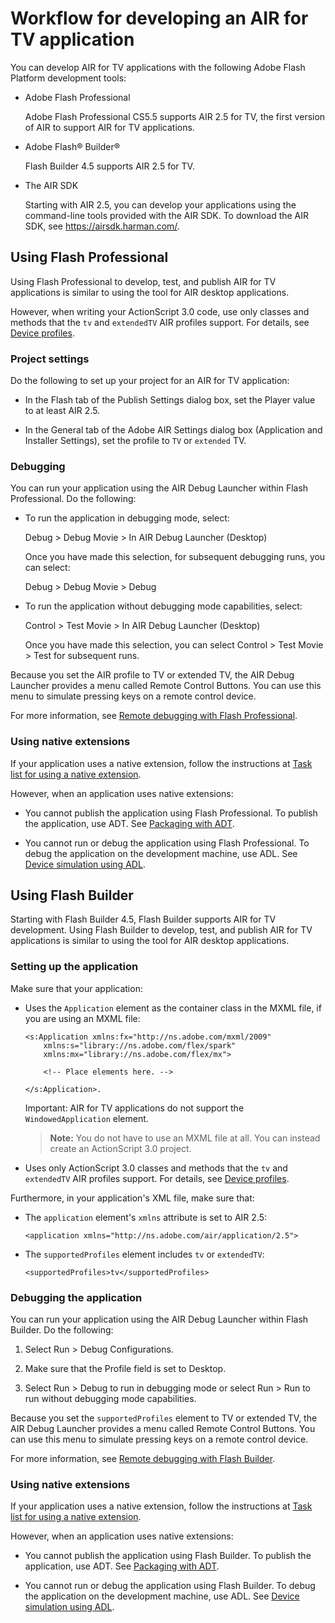 # Workflow for developing an AIR for TV application

You can develop AIR for TV applications with the following Adobe Flash Platform
development tools:

- Adobe Flash Professional

  Adobe Flash Professional CS5.5 supports AIR 2.5 for TV, the first version of
  AIR to support AIR for TV applications.

- Adobe Flash® Builder®

  Flash Builder 4.5 supports AIR 2.5 for TV.

- The AIR SDK

  Starting with AIR 2.5, you can develop your applications using the
  command-line tools provided with the AIR SDK. To download the AIR SDK, see
  <https://airsdk.harman.com/>.

## Using Flash Professional

Using Flash Professional to develop, test, and publish AIR for TV applications
is similar to using the tool for AIR desktop applications.

However, when writing your ActionScript 3.0 code, use only classes and methods
that the `tv` and `extendedTV` AIR profiles support. For details, see
[Device profiles](WS144092a96ffef7cc16ddeea2126bb46b82f-8000.html).

### Project settings

Do the following to set up your project for an AIR for TV application:

- In the Flash tab of the Publish Settings dialog box, set the Player value to
  at least AIR 2.5.

- In the General tab of the Adobe AIR Settings dialog box (Application and
  Installer Settings), set the profile to `TV` or `extended` TV.

### Debugging

You can run your application using the AIR Debug Launcher within Flash
Professional. Do the following:

- To run the application in debugging mode, select:

  Debug \> Debug Movie \> In AIR Debug Launcher (Desktop)

  Once you have made this selection, for subsequent debugging runs, you can
  select:

  Debug \> Debug Movie \> Debug

- To run the application without debugging mode capabilities, select:

  Control \> Test Movie \> In AIR Debug Launcher (Desktop)

  Once you have made this selection, you can select Control \> Test Movie \>
  Test for subsequent runs.

Because you set the AIR profile to TV or extended TV, the AIR Debug Launcher
provides a menu called Remote Control Buttons. You can use this menu to simulate
pressing keys on a remote control device.

For more information, see
[Remote debugging with Flash Professional](WS62b4b4caef5f7931-1f86f0fb1328dba45c2-7fce.html).

### Using native extensions

If your application uses a native extension, follow the instructions at
[Task list for using a native extension](WS08cc5e527b0868243ea2ffcd1314dff873a-7fff.html).

However, when an application uses native extensions:

- You cannot publish the application using Flash Professional. To publish the
  application, use ADT. See
  [Packaging with ADT](WS62b4b4caef5f7931-1f86f0fb1328dba45c2-7fd3.html).

- You cannot run or debug the application using Flash Professional. To debug the
  application on the development machine, use ADL. See
  [Device simulation using ADL](WS62b4b4caef5f7931-1f86f0fb1328dba45c2-7fd0.html).

## Using Flash Builder

Starting with Flash Builder 4.5, Flash Builder supports AIR for TV development.
Using Flash Builder to develop, test, and publish AIR for TV applications is
similar to using the tool for AIR desktop applications.

### Setting up the application

Make sure that your application:

- Uses the `Application` element as the container class in the MXML file, if you
  are using an MXML file:

      <s:Application xmlns:fx="http://ns.adobe.com/mxml/2009"
          xmlns:s="library://ns.adobe.com/flex/spark"
          xmlns:mx="library://ns.adobe.com/flex/mx">

          <!-- Place elements here. -->

      </s:Application>.

  Important: AIR for TV applications do not support the `WindowedApplication`
  element.

  > **Note:** You do not have to use an MXML file at all. You can instead create
  > an ActionScript 3.0 project.

- Uses only ActionScript 3.0 classes and methods that the `tv` and `extendedTV`
  AIR profiles support. For details, see
  [Device profiles](WS144092a96ffef7cc16ddeea2126bb46b82f-8000.html).

Furthermore, in your application's XML file, make sure that:

- The `application` element's `xmlns` attribute is set to AIR 2.5:

      <application xmlns="http://ns.adobe.com/air/application/2.5">

- The `supportedProfiles` element includes `tv` or `extendedTV`:

      <supportedProfiles>tv</supportedProfiles>

### Debugging the application

You can run your application using the AIR Debug Launcher within Flash Builder.
Do the following:

1.  Select Run \> Debug Configurations.

2.  Make sure that the Profile field is set to Desktop.

3.  Select Run \> Debug to run in debugging mode or select Run \> Run to run
    without debugging mode capabilities.

Because you set the `supportedProfiles` element to TV or extended TV, the AIR
Debug Launcher provides a menu called Remote Control Buttons. You can use this
menu to simulate pressing keys on a remote control device.

For more information, see
[Remote debugging with Flash Builder](WS62b4b4caef5f7931-1f86f0fb1328dba45c2-7fcd.html).

### Using native extensions

If your application uses a native extension, follow the instructions at
[Task list for using a native extension](WS08cc5e527b0868243ea2ffcd1314dff873a-7fff.html).

However, when an application uses native extensions:

- You cannot publish the application using Flash Builder. To publish the
  application, use ADT. See
  [Packaging with ADT](WS62b4b4caef5f7931-1f86f0fb1328dba45c2-7fd3.html).

- You cannot run or debug the application using Flash Builder. To debug the
  application on the development machine, use ADL. See
  [Device simulation using ADL](WS62b4b4caef5f7931-1f86f0fb1328dba45c2-7fd0.html).
